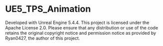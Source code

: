 # UE5_TPS_Animation

Developed with Unreal Engine 5.4.4.
This project is licensed under the Apache License 2.0. Please ensure that any distribution or use of the code retains the original copyright notice and permission notice as provided by Ryan0427, the author of this project.

